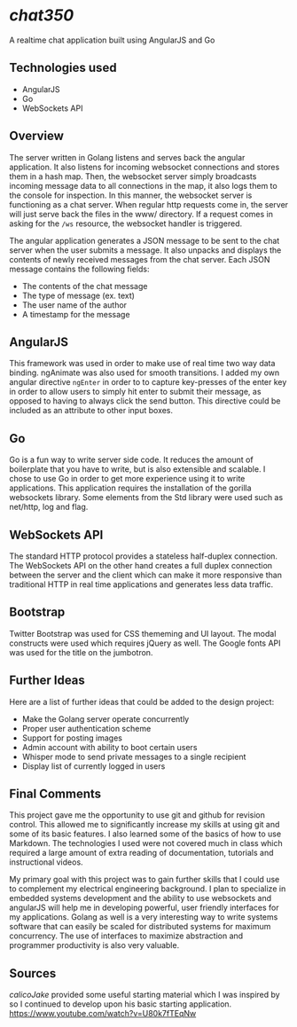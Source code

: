 # _*chat350*_
A realtime chat application built using AngularJS and Go

## Technologies used
* AngularJS
* Go
* WebSockets API

## Overview
The server written in Golang listens and serves back the angular application. It
also listens for incoming websocket connections and stores them in a hash map. 
Then, the websocket server simply broadcasts incoming message data to all
connections in the map, it also logs them to the console for inspection. In this
manner, the websocket server is functioning as a chat server. When regular http
requests come in, the server will just serve back the files in the www/ directory.
If a request comes in asking for the `/ws` resource, the websocket handler is
triggered. 

The angular application generates a JSON message to be sent to the chat server
when the user submits a message. It also unpacks and displays the contents of
newly received messages from the chat server. Each JSON message contains the 
following fields:
* The contents of the chat message
* The type of message (ex. text)
* The user name of the author
* A timestamp for the message

## AngularJS
This framework was used in order to make use of real time two way data binding.
ngAnimate was also used for smooth transitions. I added my own angular directive
`ngEnter` in order to to capture key-presses of the enter key in order to allow
users to simply hit enter to submit their message, as opposed to having to always
click the send button. This directive could be included as an attribute to other
input boxes.

## Go
Go is a fun way to write server side code. It reduces the amount of boilerplate
that you have to write, but is also extensible and scalable. I chose to use Go
in order to get more experience using it to write applications. This application
requires the installation of the gorilla websockets library. Some elements from
the Std library were used such as net/http, log and flag.

## WebSockets API
The standard HTTP protocol provides a stateless half-duplex connection. The 
WebSockets API on the other hand creates a full duplex connection between the 
server and the client which can make it more responsive than traditional
HTTP in real time applications and generates less data traffic.

## Bootstrap
Twitter Bootstrap was used for CSS thememing and UI layout. The modal constructs
were used which requires jQuery as well. The Google fonts API was used for the 
title on the jumbotron. 

## Further Ideas
Here are a list of further ideas that could be added to the design project:
* Make the Golang server operate concurrently
* Proper user authentication scheme
* Support for posting images
* Admin account with ability to boot certain users
* Whisper mode to send private messages to a single recipient
* Display list of currently logged in users

## Final Comments
This project gave me the opportunity to use git and github for revision control.
This allowed me to significantly increase my skills at using git and some of its
basic features. I also learned some of the basics of how to use Markdown. The 
technologies I used were not covered much in class which required a large amount 
of extra reading of documentation, tutorials and instructional videos.

My primary goal with this project was to gain further skills that I could use
to complement my electrical engineering background. I plan to specialize in 
embedded systems development and the ability to use websockets and angularJS
will help me in developing powerful, user friendly interfaces for my applications.
Golang as well is a very interesting way to write systems software that can
easily be scaled for distributed systems for maximum concurrency. The use
of interfaces to maximize abstraction and programmer productivity is also very 
valuable.

## Sources
_calicoJake_ provided some useful starting material which I was inspired by so
I continued to develop upon his basic starting application.
https://www.youtube.com/watch?v=U80k7fTEqNw
